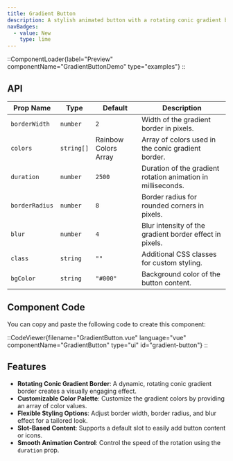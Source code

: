 ```yaml
---
title: Gradient Button
description: A stylish animated button with a rotating conic gradient border and customizable properties for a vibrant look.
navBadges:
  - value: New
    type: lime
---
```


::ComponentLoader{label="Preview" componentName="GradientButtonDemo" type="examples"}
::

## API

| Prop Name     | Type       | Default   | Description                                               |
| ------------- | ---------- | --------- | --------------------------------------------------------- |
| `borderWidth` | `number`   | `2`       | Width of the gradient border in pixels.                   |
| `colors`      | `string[]` | Rainbow Colors Array | Array of colors used in the conic gradient border.        |
| `duration`    | `number`   | `2500`    | Duration of the gradient rotation animation in milliseconds. |
| `borderRadius`| `number`   | `8`       | Border radius for rounded corners in pixels.              |
| `blur`        | `number`   | `4`       | Blur intensity of the gradient border effect in pixels.   |
| `class`       | `string`   | `""`      | Additional CSS classes for custom styling.                |
| `bgColor`     | `string`   | `"#000"`  | Background color of the button content.                   |

## Component Code

You can copy and paste the following code to create this component:

::CodeViewer{filename="GradientButton.vue" language="vue" componentName="GradientButton" type="ui" id="gradient-button"}
::

## Features

- **Rotating Conic Gradient Border**: A dynamic, rotating conic gradient border creates a visually engaging effect.
- **Customizable Color Palette**: Customize the gradient colors by providing an array of color values.
- **Flexible Styling Options**: Adjust border width, border radius, and blur effect for a tailored look.
- **Slot-Based Content**: Supports a default slot to easily add button content or icons.
- **Smooth Animation Control**: Control the speed of the rotation using the `duration` prop.